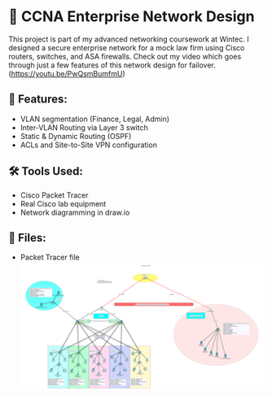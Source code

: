 # 🧠 CCNA Enterprise Network Design

This project is part of my advanced networking coursework at Wintec. I designed a secure enterprise network for a mock law firm using Cisco routers, switches, and ASA firewalls.
Check out my video which goes through just a few features of this network design for failover.
(https://youtu.be/PwQsmBumfmU)
## 🔐 Features:
- VLAN segmentation (Finance, Legal, Admin)
- Inter-VLAN Routing via Layer 3 switch
- Static & Dynamic Routing (OSPF)
- ACLs and Site-to-Site VPN configuration

## 🛠️ Tools Used:
- Cisco Packet Tracer
- Real Cisco lab equipment
- Network diagramming in draw.io

## 📎 Files:
-  Packet Tracer file
![Network Topology Diagram](Topology.png)
